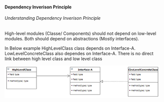 #### Dependency Inverison Principle
###### Understanding Dependency Inverison Principle
>
High-level modules (Classe/ Components) should not depend on low-level modules. Both should depend on abstractions (Mostly interfaces).

In Below example HighLevelClass class depends on Interface-A. LowLevelConcreteClass also dependes on Interface-A. There is no direct link between high level class and low level class

![](../../../../../RefImages/DIPrinciple_Example1.PNG)

[//]: # (Tags: Dependency Inverison Principle)
[//]: # (Type: SOLID - Dependency Inverison Principle)
[//]: # (Rating: 2)
[//]: # (Languages:powershell)
[//]: # (ReadyState:Publish)
